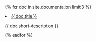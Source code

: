 {% for doc in site.documentation limit:3 %}
      <li>
        <a href="{{ doc.url }}">{{ doc.title }}</a>
        <p>{{ doc.short-description }}</p>
      </li>
{% endfor %}
